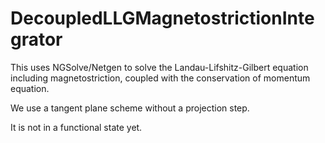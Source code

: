 # DecoupledLLGMagnetostrictionIntegrator
This uses NGSolve/Netgen to solve the Landau-Lifshitz-Gilbert equation including magnetostriction, coupled with the conservation of momentum equation.

We use a tangent plane scheme without a projection step.

It is not in a functional state yet.
